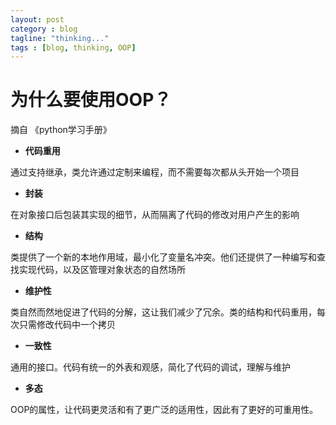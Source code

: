 ```yaml
---
layout: post
category : blog
tagline: "thinking..."
tags : [blog, thinking, OOP]
---
```



# 为什么要使用OOP？
摘自 《python学习手册》


+ **代码重用**

通过支持继承，类允许通过定制来编程，而不需要每次都从头开始一个项目

+ **封装**

在对象接口后包装其实现的细节，从而隔离了代码的修改对用户产生的影响

+ **结构**

类提供了一个新的本地作用域，最小化了变量名冲突。他们还提供了一种编写和查找实现代码，以及区管理对象状态的自然场所

+ **维护性**

类自然而然地促进了代码的分解，这让我们减少了冗余。类的结构和代码重用，每次只需修改代码中一个拷贝

+ **一致性**

通用的接口。代码有统一的外表和观感，简化了代码的调试，理解与维护

+ **多态**

OOP的属性，让代码更灵活和有了更广泛的适用性，因此有了更好的可重用性。

